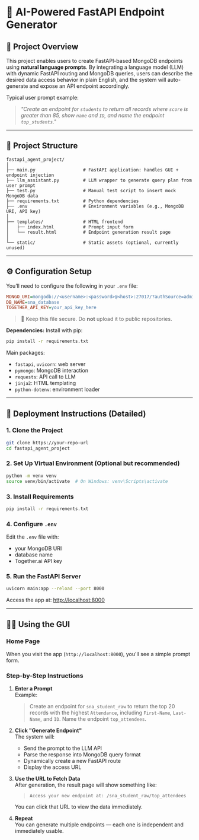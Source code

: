 # 🧠 AI-Powered FastAPI Endpoint Generator

## 📘 Project Overview

This project enables users to create FastAPI-based MongoDB endpoints using **natural language prompts**. By integrating a language model (LLM) with dynamic FastAPI routing and MongoDB queries, users can describe the desired data access behavior in plain English, and the system will auto-generate and expose an API endpoint accordingly.

Typical user prompt example:
> *"Create an endpoint for `students` to return all records where `score` is greater than 85, show `name` and `ID`, and name the endpoint `top_students`."*

---

## 📂 Project Structure

```
fastapi_agent_project/
│
├── main.py                  # FastAPI application: handles GUI + endpoint injection
├── llm_assistant.py         # LLM wrapper to generate query plan from user prompt
├── test.py                  # Manual test script to insert mock MongoDB data
├── requirements.txt         # Python dependencies
├── .env                     # Environment variables (e.g., MongoDB URI, API key)
│
├── templates/               # HTML frontend
│   ├── index.html           # Prompt input form
│   └── result.html          # Endpoint generation result page
│
└── static/                  # Static assets (optional, currently unused)
```

---

## ⚙️ Configuration Setup

You’ll need to configure the following in your `.env` file:

```ini
MONGO_URI=mongodb://<username>:<password>@<host>:27017/?authSource=admin
DB_NAME=sna_database
TOGETHER_API_KEY=your_api_key_here
```

> 🔐 Keep this file secure. Do **not** upload it to public repositories.

**Dependencies:**
Install with pip:
```bash
pip install -r requirements.txt
```

Main packages:
- `fastapi`, `uvicorn`: web server
- `pymongo`: MongoDB interaction
- `requests`: API call to LLM
- `jinja2`: HTML templating
- `python-dotenv`: environment loader

---

## 🚀 Deployment Instructions (Detailed)

### 1. Clone the Project
```bash
git clone https://your-repo-url
cd fastapi_agent_project
```

### 2. Set Up Virtual Environment (Optional but recommended)
```bash
python -m venv venv
source venv/bin/activate  # On Windows: venv\Scripts\activate
```

### 3. Install Requirements
```bash
pip install -r requirements.txt
```

### 4. Configure `.env`
Edit the `.env` file with:
- your MongoDB URI
- database name
- Together.ai API key

### 5. Run the FastAPI Server
```bash
uvicorn main:app --reload --port 8000
```

Access the app at: [http://localhost:8000](http://localhost:8000)

---

## 🧑‍💻 Using the GUI

### Home Page

When you visit the app (`http://localhost:8000`), you'll see a simple prompt form.

### Step-by-Step Instructions

1. **Enter a Prompt**  
   Example:
   > Create an endpoint for `sna_student_raw` to return the top 20 records with the highest `Attendance`, including `First-Name`, `Last-Name`, and `ID`. Name the endpoint `top_attendees`.

2. **Click "Generate Endpoint"**  
   The system will:
   - Send the prompt to the LLM API
   - Parse the response into MongoDB query format
   - Dynamically create a new FastAPI route
   - Display the access URL

3. **Use the URL to Fetch Data**  
   After generation, the result page will show something like:
   > `Access your new endpoint at: /sna_student_raw/top_attendees`

   You can click that URL to view the data immediately.

4. **Repeat**  
   You can generate multiple endpoints — each one is independent and immediately usable.